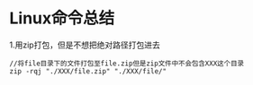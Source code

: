 
# Linux命令总结

1.用zip打包，但是不想把绝对路径打包进去

	//将file目录下的文件打包至file.zip但是zip文件中不会包含XXX这个目录
	zip -rqj "./XXX/file.zip" "./XXX/file/" 